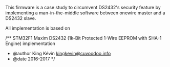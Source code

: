 This firmware is a case study to circumvent DS2432's security feature by implementing a man-in-the-middle software between onewire master and a DS2432 slave.

All implementation is based on 

/** STM32F1 Maxim DS2432 (1k-Bit Protected 1-Wire EEPROM with SHA-1 Engine) implementation
 *  @author King Kévin <kingkevin@cuvoodoo.info>
 *  @date 2016-2017
 */
